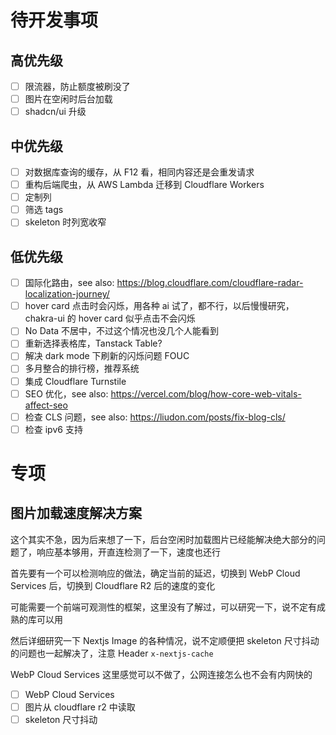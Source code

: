 # 待开发事项
## 高优先级
- [ ] 限流器，防止额度被刷没了
- [ ] 图片在空闲时后台加载
- [ ] shadcn/ui 升级

## 中优先级
- [ ] 对数据库查询的缓存，从 F12 看，相同内容还是会重发请求
- [ ] 重构后端爬虫，从 AWS Lambda 迁移到 Cloudflare Workers
- [ ] 定制列
- [ ] 筛选 tags
- [ ] skeleton 时列宽收窄

## 低优先级
- [ ] 国际化路由，see also: https://blog.cloudflare.com/cloudflare-radar-localization-journey/
- [ ] hover card 点击时会闪烁，用各种 ai 试了，都不行，以后慢慢研究，chakra-ui 的 hover card 似乎点击不会闪烁
- [ ] No Data 不居中，不过这个情况也没几个人能看到
- [ ] 重新选择表格库，Tanstack Table?
- [ ] 解决 dark mode 下刷新的闪烁问题 FOUC
- [ ] 多月整合的排行榜，推荐系统
- [ ] 集成 Cloudflare Turnstile
- [ ] SEO 优化，see also: https://vercel.com/blog/how-core-web-vitals-affect-seo
- [ ] 检查 CLS 问题，see also: https://liudon.com/posts/fix-blog-cls/
- [ ] 检查 ipv6 支持

# 专项
## 图片加载速度解决方案
这个其实不急，因为后来想了一下，后台空闲时加载图片已经能解决绝大部分的问题了，响应基本够用，开直连检测了一下，速度也还行

首先要有一个可以检测响应的做法，确定当前的延迟，切换到 WebP Cloud Services 后，切换到 Cloudflare R2 后的速度的变化

可能需要一个前端可观测性的框架，这里没有了解过，可以研究一下，说不定有成熟的库可以用

然后详细研究一下 Nextjs Image 的各种情况，说不定顺便把 skeleton 尺寸抖动的问题也一起解决了，注意 Header `x-nextjs-cache`

WebP Cloud Services 这里感觉可以不做了，公网连接怎么也不会有内网快的

- [ ] WebP Cloud Services
- [ ] 图片从 cloudflare r2 中读取
- [ ] skeleton 尺寸抖动